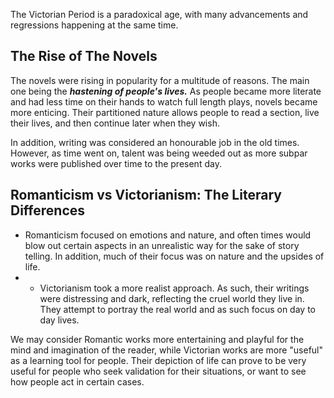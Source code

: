 The Victorian Period is a paradoxical age, with many advancements and regressions happening at the same time.


## The Rise of The Novels

The novels were rising in popularity for a multitude of reasons. The main one being the ***hastening of people's lives.*** As people became more literate and had less time on their hands to watch full length plays, novels became more enticing. Their partitioned nature allows people to read a section, live their lives, and then continue later when they wish.

In addition, writing was considered an honourable job in the old times. However, as time went on, talent was being weeded out as more subpar works were published over time to the present day.


## Romanticism vs Victorianism: The Literary Differences

- Romanticism focused on emotions and nature, and often times would blow out certain aspects in an unrealistic way for the sake of story telling. In addition, much of their focus was on nature and the upsides of life.
- - Victorianism took a more realist approach. As such, their writings were distressing and dark, reflecting the cruel world they live in. They attempt to portray the real world and as such focus on day to day lives. 

We may consider Romantic works more entertaining and playful for the mind and imagination of the reader, while Victorian works are more "useful" as a learning tool for people. Their depiction of life can prove to be very useful for people who seek validation for their situations, or want to see how people act in certain cases.


